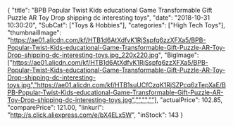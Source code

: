 {
	"title": "BPB Popular Twist Kids educational Game Transformable Gift Puzzle AR Toy Drop shipping dc interesting toys",
	"date": "2018-10-31 10:30:20",
	"SubCat": ["Toys & Hobbies"],
	"categories": ["High Tech Toys"],
	"thumbnailImage": "https://ae01.alicdn.com/kf/HTB1d6AtXdfvK1RjSspfq6zzXFXa5/BPB-Popular-Twist-Kids-educational-Game-Transformable-Gift-Puzzle-AR-Toy-Drop-shipping-dc-interesting-toys.jpg_220x220.jpg",
	"BigImage": ["https://ae01.alicdn.com/kf/HTB1d6AtXdfvK1RjSspfq6zzXFXa5/BPB-Popular-Twist-Kids-educational-Game-Transformable-Gift-Puzzle-AR-Toy-Drop-shipping-dc-interesting-toys.jpg","https://ae01.alicdn.com/kf/HTB1suUCfCzqK1RjSZPcq6zTepXaE/BPB-Popular-Twist-Kids-educational-Game-Transformable-Gift-Puzzle-AR-Toy-Drop-shipping-dc-interesting-toys.jpg","","",""],
	"actualPrice": 102.85,
	"comparePrice": 121.00,
	"linkurl": "http://s.click.aliexpress.com/e/bX4ELx5W",
	"inStock": 143
}
